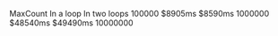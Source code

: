 ﻿



MaxCount		In a loop		In two loops
100000			$8905ms			$8590ms
1000000			$48540ms		$49490ms
10000000
